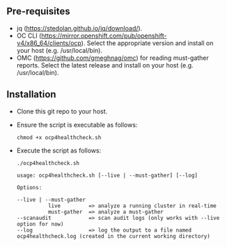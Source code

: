 ## Pre-requisites

- jq (https://stedolan.github.io/jq/download/).
- OC CLI (https://mirror.openshift.com/pub/openshift-v4/x86_64/clients/ocp). Select the appropriate version and install on your host (e.g. /usr/local/bin).
- OMC (https://github.com/gmeghnag/omc) for reading must-gather reports.  Select the latest release and install on your host (e.g. /usr/local/bin).


## Installation

- Clone this git repo to your host.

- Ensure the script is executable as follows:

  `chmod +x ocp4healthcheck.sh`

- Execute the script as follows:
  ```
  ./ocp4healthcheck.sh 

  usage: ocp4healthcheck.sh [--live | --must-gather] [--log]

  Options:

  --live | --must-gather  
            live         => analyze a running cluster in real-time
            must-gather  => analyze a must-gather
  --scanaudit            => scan audit logs (only works with --live option for now)
  --log                  => log the output to a file named ocp4healthcheck.log (created in the current working directory)
  ```

